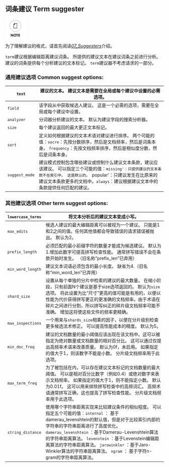 ## 词条建议 Term suggester

![Note](/images/icons/note.png)

为了理解建议的格式，请首先阅读[_07_Suggesters_](search-suggesters.html)介绍。

`term`建议根据编辑距离建议词条。 所提供的建议文本在建议词条之前进行分析。 建议的词条提供每个分析建议的文本标记。 `term`建议器不考虑请求的一部分。

### 通用建议选项 Common suggest options:

`text`| 建议的文本。 建议文本是需要在全局或每个建议中设置的必需选项。     
---|---    
`field`| 该字段从中获取候选人建议。 这是一个必需的选项，需要在全局或每个建议中设置。
`analyzer`| 分词器分析建议的文本。 默认为建议字段的搜索分析器。    
`size`| 每个建议返回的最大更正文本标记。     
`sort`| 定义如何根据建议的文本术语对建议进行排序。 两个可能的值：`socre`：先按分数排序，然后是文档频率，然后是词条本身。 `frequency`：先按文档频率排序，然后是相似度分数，然后是词条本身。
`suggest_mode`| 建议模式控制包含哪些建议或控制什么建议文本条款，建议应该建议。 可以指定三个可能的值：`missing'：只提供建议的文本条款不在索引中。 这是默认的。 `popular'：只建议发生在比原来的建议文本条款更多的文档中。`always`：建议根据建议文本中的条款提供任何匹配的建议。

  
  
### 其他建议选项 Other term suggest options:

`lowercase_terms`| 将文本分析后的建议文本变成小写。   
---|---    
`max_edits`| 候选人建议的最大编辑距离可以被视为一个建议。 只能是1和2之间的值。任何其他值都会导致错误的请求错误被抛出。 默认为2。    
`prefix_length`| 必须匹配的最小前缀字符的数量才能成为候选建议。 默认为1.增加此数字可提高拼写检查性能。 通常拼写错误不会在条款开始时发生。 （旧名称“prefix_len”已弃用）   
`min_word_length`|建议文本词语必须包含的最小长度。 缺省为4.（旧名称“min_word_len”已弃用）     
`shard_size`| 设置从每个单独的分片中检索的建议的最大数量。 在缩小阶段，只有前面N个建议是基于size选项返回的。 默认为`size`选项。 将此设置为比“尺寸”更高的值可能是有用的，以便以性能为代价获得拼写更正的更准确的文档频率。由于术语在碎片之间进行分割，所以拼写纠正的碎片级文档频率可能不准确。 增加这将使这些文件的频率更精确。
`max_inspections`| 一个用来与`shards_size`相乘的因子，以便在分片级别检查更多候选法术修正。 可以提高性能成本的精度。 默认为5。
`min_doc_freq`| 建议的文档数量的最小阈值应该出现在该文档中。这可以被指定为绝对数量或文档数量的相对百分比。 这可以通过仅提出高频率术语来改善质量。 默认为0f，未启用。 如果指定的值大于1，则该数字不能是小数。 分片级文档频率用于此选项。    
`max_term_freq`| 为了被包括在内，可以存在建议文本标记的文档数量的最大阈值。 可以是相对百分比数字（例如0.4）或绝对数字来表示文档频率。 如果指定的值大于1，则不能指定小数。 默认为0.01f。 这可以用来排除拼写检查中的高频词汇。 高频术语通常拼写正确，这也提高了拼写检查性能。 分片级文档频率用于此选项。
`string_distance`| 使用哪个字符串距离实现来比较建议条件的相似程度。 可以指定五个可能的值：`internal` ： 基于damerau_levenshtein的默认值，但是对于比较索引内部的字符串的字符串距离进行了高度优化。 `damerau_levenshtein` ：基于Damerau-Levenshtein算法的字符串距离算法。 `levenstein` ：基于Levenstein编辑距离算法的字符串距离算法。 `jarowinkler` ：基于Jaro-Winkler算法的字符串距离算法。 `ngram` ： 基于字符n-gram的字符串距离算法。